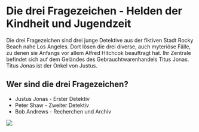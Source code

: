 # Die drei Fragezeichen - Helden der Kindheit und Jugendzeit

Die drei Fragezeichen sind drei junge Detektive aus der fiktiven Stadt Rocky Beach nahe Los Angeles.
Dort lösen die drei diverse, auch myteriöse Fälle, zu denen sie Anfangs vor allem Alfred Hitchcok beauftragt hat.
Ihr Zentrale befindet sich auf dem Geländes des Gebrauchtwarenhandels Titus Jonas. 
Titus Jonas ist der Onkel von Justus.  

## Wer sind die drei Fragezeichen?
* Justus Jonas - Erster Detektiv
* Peter Shaw - Zweiter Detektiv
* Bob Andrews - Recherchen und Archiv

<img src="https://www.google.com/url?sa=i&url=https%3A%2F%2Fwww.antenne.com%2Faktionen%2Faktionen_und_events%2FHeute-Abend-Die-Drei-Fragezeichen-bei-Antenne-Niedersachsen-id391157.html&psig=AOvVaw0k1lhBU7MPBYTs5aJFHRxr&ust=1592916600812000&source=images&cd=vfe&ved=0CAIQjRxqFwoTCLCEnfO6leoCFQAAAAAdAAAAABAG"/>